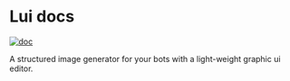 # Lui docs

[![doc](https://img.shields.io/badge/LunaUI-0.2.1-blue)](#)

A structured image generator for your bots with a light-weight graphic ui editor.

